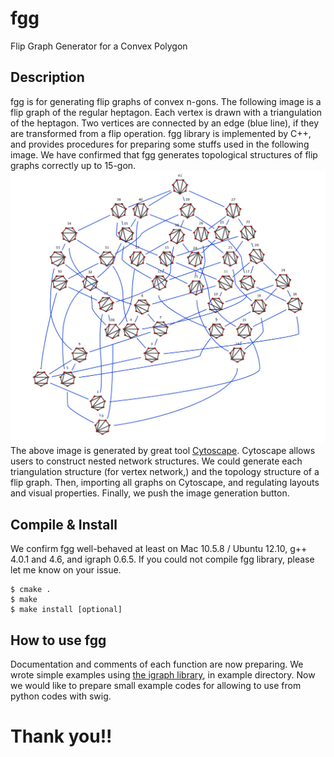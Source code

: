 fgg
===

Flip Graph Generator for a Convex Polygon

Description
---
fgg is for generating flip graphs of convex n-gons. The following
image is a flip graph of the regular heptagon.  Each vertex is drawn
with a triangulation of the heptagon. Two vertices are connected by
an edge (blue line), if they are transformed from a flip operation.
fgg library is implemented by C++, and provides procedures for
preparing some stuffs used in the following image.
We have confirmed that fgg generates topological structures of
flip graphs correctly up to 15-gon.
![heptagon](heptagon-image.jpg)
The above image is generated by great tool
[Cytoscape](http://www.cytoscape.org/ "cytoscape").
Cytoscape allows users to construct nested network structures.
We could generate each triangulation structure (for vertex
network,) and the topology structure of a flip graph.
Then, importing all graphs on Cytoscape, and regulating layouts and
visual properties. Finally, we push the image generation button. 


Compile &amp; Install
---
We confirm fgg well-behaved at least on Mac 10.5.8 / Ubuntu 12.10,
g++ 4.0.1 and 4.6, and igraph 0.6.5. If you could not compile fgg library,
please let me know on your issue.

	$ cmake .
	$ make
	$ make install [optional]


How to use fgg
---
Documentation and comments of each function are now preparing.
We wrote simple examples using 
[the igraph library](http://igraph.sourceforge.net/ "the igraph library"),
in example directory. Now we would like to prepare small example codes for
allowing to use from python codes with swig.



Thank you!!
===


